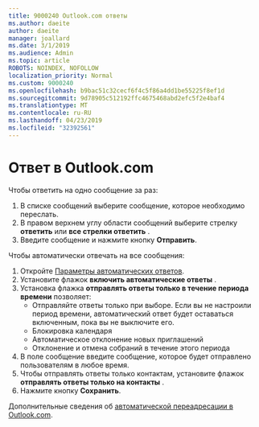 ```yaml
---
title: 9000240 Outlook.com ответы
ms.author: daeite
author: daeite
manager: joallard
ms.date: 3/1/2019
ms.audience: Admin
ms.topic: article
ROBOTS: NOINDEX, NOFOLLOW
localization_priority: Normal
ms.custom: 9000240
ms.openlocfilehash: b9bac51c32cecf6f4c5f86a4dd1be55225f8ef1d
ms.sourcegitcommit: 9d78905c512192ffc4675468abd2efc5f2e4baf4
ms.translationtype: MT
ms.contentlocale: ru-RU
ms.lasthandoff: 04/23/2019
ms.locfileid: "32392561"
---
```

# <a name="replying-in-outlookcom"></a>Ответ в Outlook.com

Чтобы ответить на одно сообщение за раз:

1. В списке сообщений выберите сообщение, которое необходимо переслать.
2. В правом верхнем углу области сообщений выберите стрелку **ответить** или **все стрелки ответить** .
3. Введите сообщение и нажмите кнопку **Отправить**.

Чтобы автоматически отвечать на все сообщения:

1. Откройте [Параметры автоматических ответов](https://outlook.live.com/mail/options/mail/automaticReplies/automaticRepliesOption).
2. Установите флажок **включить автоматические ответы** .
3. Установка флажка **отправлять ответы только в течение периода времени** позволяет:
    - Отправляйте ответы только при выборе. Если вы не настроили период времени, автоматический ответ будет оставаться включенным, пока вы не выключите его.
    - Блокировка календаря
    - Автоматическое отклонение новых приглашений
    - Отклонение и отмена собраний в течение этого периода
4. В поле сообщение введите сообщение, которое будет отправлено пользователям в любое время.
5. Чтобы отправлять ответы только контактам, установите флажок **отправлять ответы только на контакты** .
6. Нажмите кнопку **Сохранить**.

Дополнительные сведения об [автоматической переадресации в Outlook.com](https://support.office.com/article/14614626-9855-48dc-a986-dec81d07b1a0).
